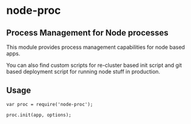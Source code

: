 node-proc
=========

Process Management for Node processes
------

This module provides process management capabilities for node based apps.


You can also find custom scripts for re-cluster based init script and git based deployment script for running node stuff in production.

Usage
------

```
var proc = require('node-proc');

proc.init(app, options);
```
